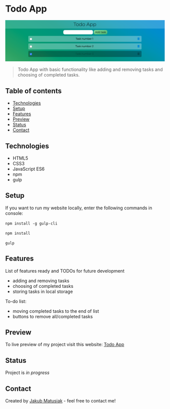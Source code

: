 # Todo App
![Screenshot](src/assets/screenshot.png)
> Todo App with basic functionality like adding and removing tasks and choosing of completed tasks.

## Table of contents
* [Technologies](#technologies)
* [Setup](#setup)
* [Features](#features)
* [Preview](#preview)
* [Status](#status)
* [Contact](#contact)

## Technologies
* HTML5
* CSS3
* JavaScript ES6
* npm
* gulp

## Setup
If you want to run my website locally, enter the following commands in console:

`npm install -g gulp-cli`

`npm install`

`gulp`

## Features
List of features ready and TODOs for future development
* adding and removing tasks
* choosing of completed tasks
* storing tasks in local storage

To-do list:
* moving completed tasks to the end of list
* buttons to remove all/completed tasks

## Preview
To live preview of my project visit this website: [Todo App](https://jakub-matusiak.github.io/todo-app/)

## Status
Project is _in progress_

## Contact
Created by [Jakub Matusiak](https://github.com/jakub-matusiak) - feel free to contact me!
